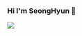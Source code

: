 ### Hi I'm SeongHyun 👋
<img src="https://capsule-render.vercel.app/api?type=waving&color=auto&height=200&section=header&text=SeongHyeon's Git&fontSize=90" />

<!--
**shjang2020/shjang2020** is a ✨ _special_ ✨ repository because its `README.md` (this file) appears on your GitHub profile.

Here are some ideas to get you started:

- 🔭 I’m currently working on ...
- 🌱 I’m currently learning ...
- 👯 I’m looking to collaborate on ...
- 🤔 I’m looking for help with ...
- 💬 Ask me about ...
- 📫 How to reach me: ...
- 😄 Pronouns: ...
- ⚡ Fun fact: ...
-->
